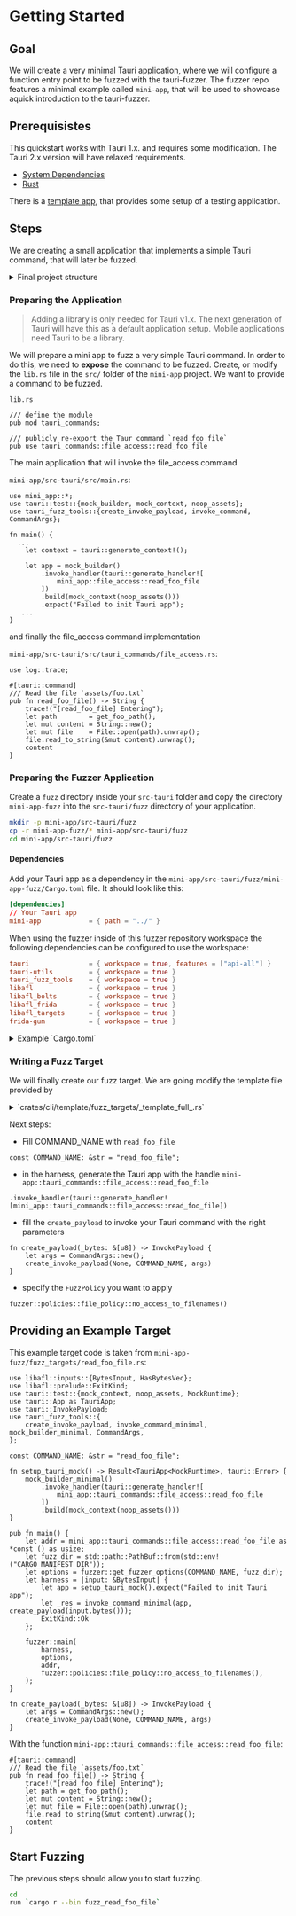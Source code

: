 # Getting Started


## Goal

We will create a very minimal Tauri application, where we will configure a function entry point to be fuzzed with the tauri-fuzzer. The fuzzer repo features a minimal example called `mini-app`, that will be used to showcase aquick introduction to the tauri-fuzzer.

## Prerequisistes

This quickstart works with Tauri 1.x. and requires some modification. The Tauri 2.x version will have relaxed requirements. 

- [System Dependencies](https://tauri.app/v1/guides/getting-started/prerequisites) 
- [Rust](https://www.rust-lang.org)

There is a [template app](https://github.com/crabnebula-dev/tauri-fuzzer/tree/main/examples/mini-app), that provides some setup of a testing application. 

## Steps

We are creating a small application that implements a simple Tauri command, that will later be fuzzed.

<details>
<summary>
Final project structure
</summary>

```
Project
- ...
- src-tauri
    - src
        - lib.rs
        - main.rs
        - tauri_commands
            - file_access.rs
    - fuzzer
        - lib.rs
    - fuzz_read_foo_file
        - 
    - Cargo.toml
    
```

</details>

### Preparing the Application

> Adding a library is only needed for Tauri v1.x. The next generation of Tauri will have this as a default application setup. Mobile applications need Tauri to be a library. 

We will prepare a mini app to fuzz a very simple Tauri command. In order to do this, we need to **expose** the command to be fuzzed.  Create, or modify the `lib.rs` file in the `src/` folder of the `mini-app` project. We want to provide a command to be fuzzed. 

`lib.rs`
```rust,ignore
/// define the module
pub mod tauri_commands;

/// publicly re-export the Taur command `read_foo_file`
pub use tauri_commands::file_access::read_foo_file
```

The main application that will invoke the file_access command

`mini-app/src-tauri/src/main.rs`:
```rust,ignore
use mini_app::*;
use tauri::test::{mock_builder, mock_context, noop_assets};
use tauri_fuzz_tools::{create_invoke_payload, invoke_command, CommandArgs};

fn main() {
  ...
    let context = tauri::generate_context!();
   
    let app = mock_builder()
        .invoke_handler(tauri::generate_handler![
            mini_app::file_access::read_foo_file
        ])
        .build(mock_context(noop_assets()))
        .expect("Failed to init Tauri app");
   ...
}
```

and finally the file_access command implementation

`mini-app/src-tauri/src/tauri_commands/file_access.rs`:
```rust,ignore
use log::trace;

#[tauri::command]
/// Read the file `assets/foo.txt`
pub fn read_foo_file() -> String {
    trace!("[read_foo_file] Entering");
    let path        = get_foo_path();
    let mut content = String::new();
    let mut file    = File::open(path).unwrap();
    file.read_to_string(&mut content).unwrap();
    content
}
```
### Preparing the Fuzzer Application

Create a `fuzz` directory inside your `src-tauri` folder and copy the directory `mini-app-fuzz` into the `src-tauri/fuzz` directory of your application.

```bash
mkdir -p mini-app/src-tauri/fuzz
cp -r mini-app-fuzz/* mini-app/src-tauri/fuzz
cd mini-app/src-tauri/fuzz
```

#### Dependencies

Add your Tauri app as a dependency in the `mini-app/src-tauri/fuzz/mini-app-fuzz/Cargo.toml` file.
It should look like this:

```toml
[dependencies]
// Your Tauri app
mini-app            = { path = "../" }
```
When using the fuzzer inside of this fuzzer repository workspace the following dependencies can be configured
to use the workspace:

```toml
tauri               = { workspace = true, features = ["api-all"] }
tauri-utils         = { workspace = true }
tauri_fuzz_tools    = { workspace = true }
libafl              = { workspace = true }
libafl_bolts        = { workspace = true }
libafl_frida        = { workspace = true }
libafl_targets      = { workspace = true }
frida-gum           = { workspace = true }
```

<details>
<summary>
Example `Cargo.toml`
</summary>


```toml
[package]
# Your package name
name                = "mini-app-fuzz"
version             = "0.0.0"
publish             = false
edition             = "2021"

[dependencies]
# Your Tauri app
mini-app            = { path = "../" }

# Logging
log                 = "0.4"
env_logger          = "*"
color-backtrace     = "0.5"

# Frida binary analyser
frida-gum           = { version = "0.13.2", features = ["auto-download", "event-sink", "invocation-listener", ] }

# Our fork of LibAFL
libafl              = { git = "ssh://git@github.com/crabnebula-dev/LibAFL.git", features = [
  "std",
  "llmp_compression",
  "llmp_bind_public",
  "frida_cli",
], branch = "tauri" } #,  "llmp_small_maps", "llmp_debug"]}
libafl_bolts        = { git = "ssh://git@github.com/crabnebula-dev/LibAFL.git", branch = "tauri" }
libafl_frida        = { git = "ssh://git@github.com/crabnebula-dev/LibAFL.git", features = ["cmplog"], branch = "tauri" }
libafl_targets      = { git = "ssh://git@github.com/crabnebula-dev/LibAFL.git", features = ["sancov_cmplog"], branch = "tauri" }

# Official Tauri
tauri               = { version = "1.5", default-features = false, features = ["test", "tracing"] }
tauri-utils         = "1.5"

# Utility crate to connect the fuzzer and Tauri
tauri_fuzz_tools    = { git = "ssh://git@github.com/crabnebula-dev/tauri-fuzzer.git", branch = "main" }

# Fuzzer and policy used
[lib]
name                = "fuzzer"
path                = "fuzzer/lib.rs"

# Your fuzz target
[[bin]]
name                = "fuzz_read_foo_file"
path                = "fuzz_targets/fuzz_read_foo_file.rs"
doc                 = false
```

</details>

### Writing a Fuzz Target

We will finally create our fuzz target. We are going modify the template file provided by 

<details>
<summary>
`crates/cli/template/fuzz_targets/_template_full_.rs` 
</summary>

```rust,no_run,noplayground
{{#include ../../../crates/cli/template/fuzz_targets/_template_full_.rs}}
```

(_If you see no code, then the docs have to be modified_)
</details>

Next steps:

- Fill COMMAND_NAME with `read_foo_file`
```rust,ignore
const COMMAND_NAME: &str = "read_foo_file";
```

- in the harness, generate the Tauri app with the handle 
`mini-app::tauri_commands::file_access::read_foo_file`

```rust,ignore
.invoke_handler(tauri::generate_handler![mini_app::tauri_commands::file_access::read_foo_file])
```
- fill the `create_payload` to invoke your Tauri command with the right parameters
```rust,ignore
fn create_payload(_bytes: &[u8]) -> InvokePayload {
    let args = CommandArgs::new();
    create_invoke_payload(None, COMMAND_NAME, args)
}
```
- specify the `FuzzPolicy` you want to apply
```rust,ignore
fuzzer::policies::file_policy::no_access_to_filenames()
```

## Providing an Example Target

This example target code is taken from `mini-app-fuzz/fuzz_targets/read_foo_file.rs`:

```rust,ignore
use libafl::inputs::{BytesInput, HasBytesVec};
use libafl::prelude::ExitKind;
use tauri::test::{mock_context, noop_assets, MockRuntime};
use tauri::App as TauriApp;
use tauri::InvokePayload;
use tauri_fuzz_tools::{
    create_invoke_payload, invoke_command_minimal, mock_builder_minimal, CommandArgs,
};

const COMMAND_NAME: &str = "read_foo_file";

fn setup_tauri_mock() -> Result<TauriApp<MockRuntime>, tauri::Error> {
    mock_builder_minimal()
        .invoke_handler(tauri::generate_handler![
            mini_app::tauri_commands::file_access::read_foo_file
        ])
        .build(mock_context(noop_assets()))
}

pub fn main() {
    let addr = mini_app::tauri_commands::file_access::read_foo_file as *const () as usize;
    let fuzz_dir = std::path::PathBuf::from(std::env!("CARGO_MANIFEST_DIR"));
    let options = fuzzer::get_fuzzer_options(COMMAND_NAME, fuzz_dir);
    let harness = |input: &BytesInput| {
        let app = setup_tauri_mock().expect("Failed to init Tauri app");
        let _res = invoke_command_minimal(app, create_payload(input.bytes()));
        ExitKind::Ok
    };

    fuzzer::main(
        harness,
        options,
        addr,
        fuzzer::policies::file_policy::no_access_to_filenames(),
    );
}

fn create_payload(_bytes: &[u8]) -> InvokePayload {
    let args = CommandArgs::new();
    create_invoke_payload(None, COMMAND_NAME, args)
}
```

With the function `mini-app::tauri_commands::file_access::read_foo_file`:

```rust,ignore
#[tauri::command]
/// Read the file `assets/foo.txt`
pub fn read_foo_file() -> String {
    trace!("[read_foo_file] Entering");
    let path = get_foo_path();
    let mut content = String::new();
    let mut file = File::open(path).unwrap();
    file.read_to_string(&mut content).unwrap();
    content
}
```

## Start Fuzzing

The previous steps should allow you to start fuzzing.

```bash
cd 
run `cargo r --bin fuzz_read_foo_file`
```



